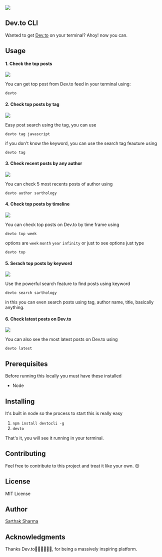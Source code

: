 ![](https://i.imgur.com/XHprWPp.png)

## Dev.to CLI

Wanted to get [Dev.to](https://www.dev.to/) on your terminal? Ahoy! now you can.

## Usage

#### 1. Check the top posts

![](https://media.giphy.com/media/pO3c8KoeQoUktf9Pmn/giphy.gif)

You can get top post from Dev.to feed in your terminal using:

```
devto
```

#### 2. Check top posts by tag

![](https://media.giphy.com/media/88iIj62WlG65FValeD/giphy.gif)

Easy post search using the tag, you can use

```
devto tag javascript
```

if you don't know the keyword, you can use the search tag feauture using

```
devto tag
```

#### 3. Check recent posts by any author

![](https://media.giphy.com/media/2sYdeNhrIJysqiS9Of/giphy.gif)

You can check 5 most recents posts of author using

```
devto author sarthology
```

#### 4. Check top posts by timeline

![](https://media.giphy.com/media/300WBW4zkSiFNBBHNM/giphy.gif)

You can check top posts on Dev.to by time frame using

```
devto top week
```

options are `week` `month` `year` `infinity` or just to see options just type

```
devto top
```

#### 5. Serach top posts by keyword

![](https://media.giphy.com/media/2sj20bitpaOrwjIwGi/giphy.gif)

Use the powerful search feature to find posts using keyword

```
devto search sarthology
```

in this you can even search posts using tag, author name, title, basically anything.

#### 6. Check latest posts on Dev.to

![](https://media.giphy.com/media/4WFhDHwrwB8Wq2EJFv/giphy.gif)

You can also see the most latest posts on Dev.to using

```
devto latest
```

## Prerequisites

Before running this locally you must have these installed

- Node

## Installing

It's built in node so the process to start this is really easy

1. `npm install devtocli -g`
2. `devto`

That's it, you will see it running in your terminal.

## Contributing

Feel free to contribute to this project and treat it like your own. 😊

## License

MIT License

## Author

[Sarthak Sharma](https://twitter.com/sarthology)

## Acknowledgments

Thanks Dev.to👩🏻‍💻👨🏻‍💻, for being a massively inspiring platform.
